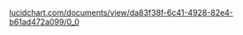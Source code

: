 [lucidchart.com/documents/view/da83f38f-6c41-4928-82e4-b61ad472a099/0_0](lucidchart.com/documents/view/da83f38f-6c41-4928-82e4-b61ad472a099/0_0)